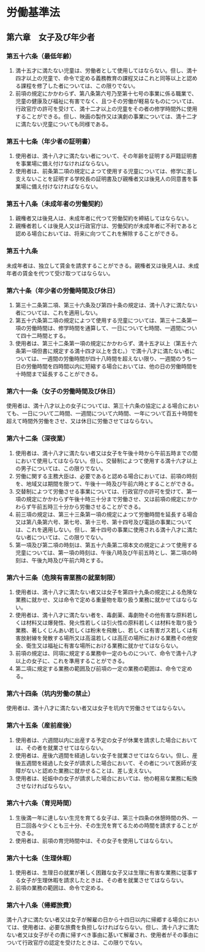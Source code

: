 # 労働基準法

## 第六章　女子及び年少者

### 第五十六条（最低年齢）

1. 満十五才に満たない児童は、労働者として使用してはならない。但し、満十四才以上の児童で、命令で定める義務教育の課程又はこれと同等以上と認める課程を修了した者については、この限りでない。
2. 前項の規定にかかわらず、第八条第六号乃至第十七号の事業に係る職業で、児童の健康及び福祉に有害でなく、且つその労働が軽易なものについては、行政官庁の許可を受けて、満十二才以上の児童をその者の修学時間外に使用することができる。但し、映画の製作又は演劇の事業については、満十二才に満たない児童についても同様である。

### 第五十七条（年少者の証明書）

1. 使用者は、満十八才に満たない者について、その年齢を証明する戸籍証明書を事業場に備え付けなければならない。
2. 使用者は、前条第二項の規定によつて使用する児童については、修学に差し支えないことを証明する学校長の証明書及び親権者又は後見人の同意書を事業場に備え付けなければならない。

### 第五十八条（未成年者の労働契約）

1. 親権者又は後見人は、未成年者に代つて労働契約を締結してはならない。
2. 親権者若しくは後見人又は行政官庁は、労働契約が未成年者に不利であると認める場合においては、将来に向つてこれを解除することができる。

### 第五十九条

未成年者は、独立して賃金を請求することができる。親権者又は後見人は、未成年者の賃金を代つて受け取つてはならない。

### 第六十条（年少者の労働時間及び休日）

1. 第三十二条第二項、第三十六条及び第四十条の規定は、満十八才に満たない者については、これを適用しない。
2. 第五十六条第二項の規定によつて使用する児童については、第三十二条第一項の労働時間は、修学時間を通算して、一日について七時間、一週間について四十二時間とする。
3. 使用者は、第三十二条第一項の規定にかかわらず、満十五才以上（第五十六条第一項但書に規定する満十四才以上を含む。）で満十八才に満たない者については、一週間の労働時間が四十八時間を超えない限り、一週間のうち一日の労働時間を四時間以内に短縮する場合においては、他の日の労働時間を十時間まで延長することができる。

### 第六十一条（女子の労働時間及び休日）

使用者は、満十八才以上の女子については、第三十六条の協定による場合においても、一日について二時間、一週間について六時間、一年について百五十時間を超えて時間外労働をさせ、又は休日に労働させてはならない。

### 第六十二条（深夜業）

1. 使用者は、満十八才に満たない者又は女子を午後十時から午前五時までの間において使用してはならない。但し、交替制によつて使用する満十六才以上の男子については、この限りでない。
2. 労働に関する主務大臣は、必要であると認める場合においては、前項の時刻を、地域又は期間を限つて、午後十一時及び午前六時とすることができる。
3. 交替制によつて労働させる事業については、行政官庁の許可を受けて、第一項の規定にかかわらず午後十時三十分まで労働させ、又は前項の規定にかかわらず午前五時三十分から労働させることができる。
4. 前三項の規定は、第三十三条第一項の規定によつて労働時間を延長する場合又は第八条第六号、第七号、第十三号、第十四号及び電話の事業については、これを適用しない。但し、第十四号の事業に使用される満十八才に満たない者については、この限りでない。
5. 第一項及び第二項の時刻は、第五十六条第二項本文の規定によつて使用する児童については、第一項の時刻は、午後八時及び午前五時とし、第二項の時刻は、午後九時及び午前六時とする。

### 第六十三条（危険有害業務の就業制限）

1. 使用者は、満十八才に満たない者又は女子を第四十九条の規定による危険な業務に就かせ、又は命令で定める重量物を取り扱う業務に就かせてはならない。
2. 使用者は、満十八才に満たない者を、毒劇薬、毒劇物その他有害な原料若しくは材料又は爆発性、発火性若しくは引火性の原料若しくは材料を取り扱う業務、著しくじんあい若しくは粉末を飛散し、若しくは有害ガス若しくは有害放射線を発散する場所又は高温若しくは高圧の場所における業務その他安全、衛生又は福祉に有害な場所における業務に就かせてはならない。
3. 前項の規定は、同項に規定する業務中一定のものについて、命令で満十八才以上の女子に、これを準用することができる。
4. 第二項に規定する業務の範囲及び前項の一定の業務の範囲は、命令で定める。

### 第六十四条（坑内労働の禁止）

使用者は、満十八才に満たない者又は女子を坑内で労働させてはならない。

### 第六十五条（産前産後）

1. 使用者は、六週間以内に出産する予定の女子が休業を請求した場合においては、その者を就業させてはならない。
2. 使用者は、産後六週間を経過しない女子を就業させてはならない。但し、産後五週間を経過した女子が請求した場合において、その者について医師が支障がないと認めた業務に就かせることは、差し支えない。
3. 使用者は、妊娠中の女子が請求した場合においては、他の軽易な業務に転換させなければならない。

### 第六十六条（育児時間）

1. 生後満一年に達しない生児を育てる女子は、第三十四条の休憩時間の外、一日二回各々少くとも三十分、その生児を育てるための時間を請求することができる。
2. 使用者は、前項の育児時間中は、その女子を使用してはならない。

### 第六十七条（生理休暇）

1. 使用者は、生理日の就業が著しく困難な女子又は生理に有害な業務に従事する女子が生理休暇を請求したときは、その者を就業させてはならない。
2. 前項の業務の範囲は、命令で定める。

### 第六十八条（帰郷旅費）

満十八才に満たない者又は女子が解雇の日から十四日以内に帰郷する場合においては、使用者は、必要な旅費を負担しなければならない。但し、満十八才に満たない者又は女子がその責に帰すべき事由に基いて解雇され、使用者がその事由について行政官庁の認定を受けたときは、この限りでない。
